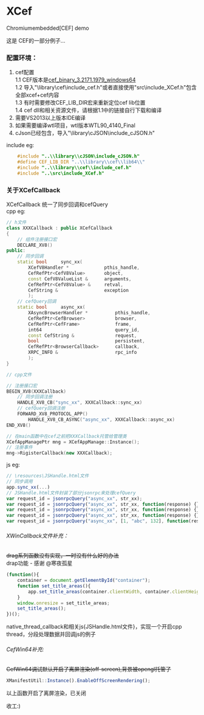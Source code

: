 # XCef
Chromiumembedded[CEF] demo

这是 CEF的一部分例子...

###  配置环境：  
1.   cef配置  
    1.1 CEF版本是[cef_binary_3.2171.1979_windows64](http://www.magpcss.net/cef_downloads/index.php?file=cef_binary_3.2171.1979_windows64.7z)  
    1.2 导入"\library\cef\include_cef.h"或者直接使用"src\include_XCef.h"包含全部xcef+cef内容  
    1.3 有时需要修改CEF_LIB_DIR宏来重新定位cef lib位置  
    1.4 cef dll和相关资源文件，请根据1.1中的链接自行下载和编译  
2.  需要VS2013以上版本IDE编译  
3.  如果需要编译wtl项目，wtl版本WTL90_4140_Final  
4.  cJson已经包含，导入"\library\cJSON\include_cJSON.h"  

include eg:  
```cpp  
    #include "..\\library\\cJSON\include_cJSON.h"  
    #define CEF_LIB_DIR "..\\library\\cef\\lib64\\"  
    #include "..\\library\\cef\\include_cef.h"  
    #include "..\src\include_XCef.h"  
```  

### 关于XCefCallback
XCefCallback 统一了同步回调和cefQuery  
cpp eg:  
```cpp
// h文件
class XXXCallback : public XCefCallback
{
    // 组件注册接口宏
    DECLARE_XV8()
public:
    // 同步回调
	static bool		sync_xx(
		XCefV8Handler *				pthis_handle,
		CefRefPtr<CefV8Value>		object,
		const CefV8ValueList &		arguments,
		CefRefPtr<CefV8Value> &		retval,
		CefString &					exception
		);
	// cefQuery回调
	static bool		async_xx(
		XAsyncBrowserHandler *			pthis_handle,
		CefRefPtr<CefBrowser>			browser,
		CefRefPtr<CefFrame>				frame,
		int64							query_id,
		const CefString &				request,
		bool							persistent,
		CefRefPtr<BrowserCallback>		callback,
		XRPC_INFO &						rpc_info
		);
}
```
```cpp
// cpp文件

// 注册接口宏
BEGIN_XV8(XXXCallback)
	// 同步回调注册
	HANDLE_XV8_CB("sync_xx", XXXCallback::sync_xx)
    // cefQuery回调注册
	FORWARD_XV8_PROTOCOL_APP()
		HANDLE_XV8_CB_ASYNC("async_xx", XXXCallback::async_xx)
END_XV8()
```
```cpp
// 在main函数中在cef之前把XXXCallback托管给管理类
XCefAppManagePtr mng = XCefAppManage::Instance();
// 注册事件
mng->RigisterCallback(new XXXCallback);
```
js eg:
```javascript
// \resources\JSHandle.html文件
// 同步调用
app.sync_xx(...)
// JSHandle.html文件封装了部分jsonrpc来处理cefQuery
var request_id = jsonrpcQuery("async_xx", str_xx);
var request_id = jsonrpcQuery("async_xx", str_xx, function(response) {});
var request_id = jsonrpcQuery("async_xx", str_xx, function(response) {});
var request_id = jsonrpcQuery("async_xx", str_xx, function(response) {}, function(error_code, error_message) {});
var request_id = jsonrpcQuery("async_xx", [1, "abc", 132], function(response) {}, function(error_code, error_message) {});
```

###### XWinCallback文件补充：  
~~drag系列函数没有实现，一时没有什么好的办法~~  
drap功能 - 感谢 @寒夜孤星
```javascript
(function(){
	container = document.getElementById("container");
	function set_title_areas(){
		app.set_title_areas(container.clientWidth, container.clientHeight)
	}
	window.onresize = set_title_areas;
	set_title_areas();
})();
```
native_thread_callback和相关js{JSHandle.html文件}，实现一个开启cpp thread，分段处理数据并回调js的例子  

###### CefWin64补充:  
~~CefWin64调试默认开启了离屏渲染(off-screen),背景被opengl托管了~~  
```javascript
XManifestUtil::Instance().EnableOffScreenRendering();
```
以上函数开启了离屏渲染，已关闭


收工:)
